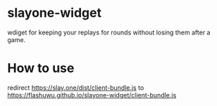 # slayone-widget
wdiget for keeping your replays for rounds without losing them after a game.

# How to use
redirect https://slay.one/dist/client-bundle.js to https://flashuwu.github.io/slayone-widget/client-bundle.js
